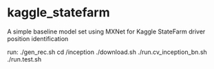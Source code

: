 # kaggle_statefarm
A simple baseline model set using MXNet for Kaggle StateFarm driver position identification

run:
./gen_rec.sh
cd /inception
./download.sh
./run.cv_inception_bn.sh
./run.test.sh
